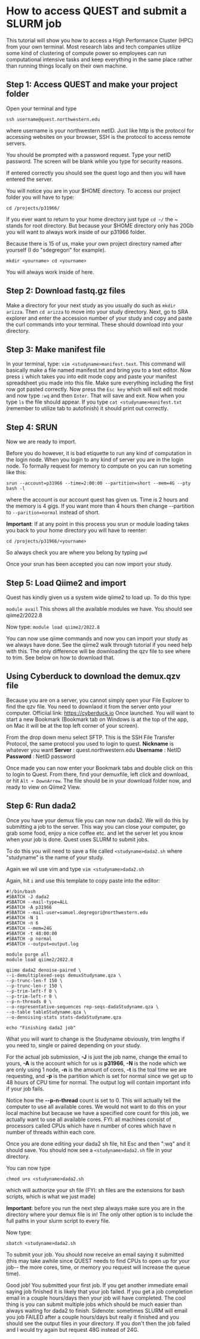 # How to access QUEST and submit a SLURM job
This tutorial will show you how to access a High Performance Cluster (HPC) from your own terminal. Most research labs and tech companies utilize some kind of clustering of compute power so employees can run computational intensive tasks and keep everything in the same place rather than running things locally on their own machine.
## Step 1: Access QUEST and make your project folder
Open your terminal and type

`ssh username@quest.northwestern.edu`

where username is your northwestern netID. Just like http is the protocol for accessing websites on your browser, SSH is the protocol to access remote servers.

You should be prompted with a password request. Type your netID password. The screen will be blank while you type for security reasons.

If entered correctly you should see the quest logo and then you will have entered the server.

You will notice you are in your $HOME directory. To access our project folder you will have to type:

`cd /projects/p31966/`

If you ever want to return to your home directory just type `cd ~/` the ~ stands for root directory. But because your $HOME directory only has 20Gb you will want to always work inside of our p31966 folder.

Because there is 15 of us, make your own project directory named after yourself (I do "sdegregori" for example).

`mkdir <yourname>
cd <yourname>`

You will always work inside of here. 

## Step 2: Download fastq.gz files
Make a directory for your next study as you usually do such as `mkdir arizza`. Then `cd arizza` to move into your study directory. Next, go to SRA explorer and enter the accession number of your study and copy and paste the curl commands into your terminal. These should download into your directory.
## Step 3: Make manifest file
 In your terminal, type:
  `vim <studyname>manifest.text`. 
This command will basically make a file named manifest.txt and bring you to a text editor. 
Now press `i` which takes you into edit mode copy and paste your manifest spreadsheet you made into this file. Make sure everything including the first row got pasted correctly. Now press the `Esc key` which will exit edit mode and now type `:wq` and then `Enter`. That will save and exit. Now when you type `ls` the file should appear. If you type `cat <studyname>manifest.txt` (remember to utilize tab to autofinish) it should print out correctly.
## Step 4: SRUN
Now we are ready to import.

Before you do however, it is bad etiquette to run any kind of computation in the login node. When you login to any kind of server you are in the login node. To formally request for memory to compute on you can run someting like this:

`srun --account=p31966 --time=2:00:00 --partition=short --mem=4G --pty bash -l`
  

where the account is our account quest has given us. Time is 2 hours and the memory is 4 gigs. If you want more than 4 hours then change --partition to `--parition=normal` instead of short.

**Important**: If at any point in this process you srun or module loading takes you back to your home directory you will have to reenter:

`cd /projects/p31966/<yourname>`

So always check you are where you belong by typing `pwd`

Once your srun has been accepted you can now import your study.

  

## Step 5: Load Qiime2 and import

  

Quest has kindly given us a system wide qiime2 to load up. To do this type:

  `module avail`
  This shows all the available modules we have. You should see qiime2/2022.8

Now type:
`module load qiime2/2022.8`

  
You can now use qiime commands and now you can import your study as we always have done. See the qiime2 walk through tutorial if you need help with this.
The only difference will be downloading the qzv file to see where to trim. See below on how to download that.

## Using Cyberduck to download the demux.qzv file

Because you are on a server, you cannot simply open your File Explorer to find the qzv file. You need to downlaod it from the server onto your computer.
Officiial link: https://cyberduck.io
Once launched. You will want to start a new Bookmark (Bookmark tab on Windows is at the top of the app, on Mac it will be at the top left corner of your screen).


From the drop down menu select SFTP. This is the SSH File Transfer Protocol, the same protocol you used to login to quest. 
**Nickname** is whatever you want
**Server** : quest.northwestern.edu
**Username** : NetID
**Password** : NetID password

Once made you can now enter your Bookmark tabs and double click on this to login to Quest. From there, find your demuxfile, left click and download, or hit `Alt + DownArrow`. The file should be in your download folder now, and ready to view on Qiime2 View.
  

## Step 6: Run dada2

  

Once you have your demux file you can now run dada2. We will do this by submitting a job to the server. This way you can close your computer, go grab some food, enjoy a nice coffee etc. and let the server let you know when your job is done. Quest uses SLURM to submit jobs.

To do this you will need to save a file called `<studyname>dada2.sh`
where "studyname" is the name of your study.

  

Again we wil use vim and type `vim <studyname>dada2.sh`

Again, hit `i` and use this template to copy paste into the editor:

  

```
#!/bin/bash
#SBATCH -J dada2
#SBATCH --mail-type=ALL
#SBATCH -A p31966
#SBATCH --mail-user=samuel.degregori@northwestern.edu
#SBATCH -N 1
#SBATCH -n 6
#SBATCH --mem=24G
#SBATCH -t 48:00:00
#SBATCH -p normal
#SBATCH --output=output.log  

module purge all
module load qiime2/2022.8 

qiime dada2 denoise-paired \
--i-demultiplexed-seqs demuxStudyname.qza \
--p-trunc-len-f 150 \
--p-trunc-len-r 150 \
--p-trim-left-f 0 \
--p-trim-left-r 0 \
--p-n-threads 0 \
--o-representative-sequences rep-seqs-dadaStudyname.qza \
--o-table tableStudyname.qza \
--o-denoising-stats stats-dadaStudyname.qza

echo "Finishing dada2 job"
```

  

What you will want to change is the Studyname obviously, trim lengths if you need to, single or paired depending on your study.

For the actual job submission, **-J** is just the job name, change the email to yours, **-A** is the account which for us is **p31966**, **-N** is the node which we are only using 1 node, **-n** is the amount of cores, **-t** is the toal time we are requesting, and **-p** is the partition which is set for normal since we get up to 48 hours of CPU time for normal. The output log will contain important info if your job fails.

  

Notice how the **--p-n-thread** count is set to 0. This will actually tell the computer to use all available cores. We would not want to do this on your local machine but because we have a specified core count for this job, we actually want to use all available cores. FYI: all machines consist of processors called CPUs which have n number of cores which have n number of threads within each core.

  

Once you are done editing your dada2 sh file, hit Esc and then ":wq" and it should save. You should now see a `<studyname>dada2.sh` file in your directory.

 

You can now type

`chmod u+x <studyname>dada2.sh`

which will authorize your sh file (FYI: sh files are the extensions for bash scripts, which is what we just made)

  
**Important**: before you run the next step always make sure you are in the directory where your demux file is in! The only other option is to include the full paths in your slurm script to every file.

Now type:

  

`sbatch <studyname>dada2.sh`

To submit your job. You should now receive an email saying it submitted (this may take awhile since QUEST needs to find CPUs to open up for your job-- the more cores, time, or memory you request will increase the queue time).

  

Good job! You submitted your first job. If you get another immediate email saying job finished it is likely that your job failed. If you get a job completion email in a couple hours/days then your job will have completed. The cool thing is you can submit multiple jobs which should be much easier than always waiting for dada2 to finish. Sidenote: sometimes SLURM will email you job FAILED after a couple hours/days but really it finished and you should see the output files in your directory. If you don't then the job failed and I would try again but request 48G instead of 24G.
